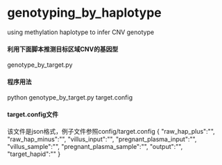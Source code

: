 # genotyping_by_haplotype
using methylation haplotype to infer CNV genotype

#### 利用下面脚本推测目标区域CNV的基因型
genotype_by_target.py


#### 程序用法
python genotype_by_target.py target.config


#### target.config文件
该文件是json格式，例子文件参照config/target.config
{
"raw_hap_plus":"",
"raw_hap_minus":"",
"villus_input":"",
"pregnant_plasma_input":"",
"villus_sample":"",
"pregnant_plasma_sample":"",
"output":"",
"target_hapid":""
}
